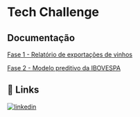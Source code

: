 
# Tech Challenge




## Documentação

[Fase 1 - Relatório de exportações de vinhos](https://github.com/karinaguerra/postech-data-analytics-tech-challenge/tree/main/fase_1)

[Fase 2 - Modelo preditivo da IBOVESPA](https://github.com/karinaguerra/postech-data-analytics-tech-challenge/tree/main/fase_2)

## 🔗 Links
[![linkedin](https://img.shields.io/badge/linkedin-0A66C2?style=for-the-badge&logo=linkedin&logoColor=white)](https://www.linkedin.com/in/kaguerra/)


